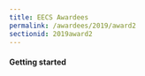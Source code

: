 ```yaml
---
title: EECS Awardees
permalink: /awardees/2019/award2
sectionid: 2019award2
---
```


#### Getting started
